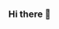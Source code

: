 ### Hi there 👋

<!--
**NhungDatBike/NhungDatBike** is a ✨ _special_ ✨ repository because its `README.md` (this file) appears on your GitHub profile.

Here are some ideas to get you started:

- 🔭 I’m currently working on Dat Bike
- 🌱 I’m currently learning Korean
- 📫 How to reach me: NhungDi_Vn
- ⚡ Fun fact: ....
-->
